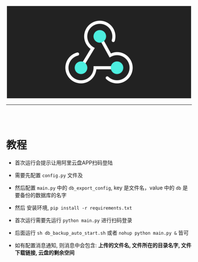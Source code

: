 <div align='center'>
    <img src="./icon.svg" width="500px">
</div>

<hr><br><br>

# 教程
- 首次运行会提示让用阿里云盘APP扫码登陆

- 需要先配置 `config.py` 文件及 

- 然后配置 `main.py` 中的 `db_export_config`, key 是文件名，value 中的 `db` 是 要备份的数据库的名字

- 然后 安装环境, `pip install -r requirements.txt`

- 首次运行需要先运行 `python main.py` 进行扫码登录

- 后面运行 `sh db_backup_auto_start.sh` 或者 `nohup python main.py &` 皆可

- 如有配置消息通知, 则消息中会包含: <strong>上传的文件名, 文件所在的目录名字, 文件下载链接, 云盘的剩余空间</strong>